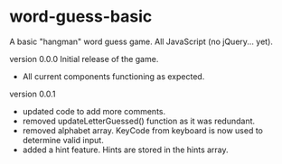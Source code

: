 # word-guess-basic
A basic "hangman" word guess game.  All JavaScript (no jQuery... yet).

version 0.0.0
Initial release of the game. 
- All current components functioning as expected.

version 0.0.1
- updated code to add more comments.
- removed updateLetterGuessed() function as it was redundant.
- removed alphabet array. KeyCode from keyboard is now used to determine valid input.
- added a hint feature.  Hints are stored in the hints array.
